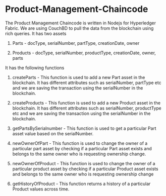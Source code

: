 # Product-Management-Chaincode

The Product Management Chaincode is written in Nodejs for Hyperledger Fabric. We are using CouchBD to pull the data from the blockchain using rich queries.
It has two assets

1. Parts -
      docType,
      serialNumber,
      partType,
      creationDate,
      owner
      
2. Products -
      docType,
      serialNumber,
      productType,
      creationDate,
      owner,
      parts

It has the following functions

1. createParts -
This function is used to add a new Part asset in the blockchain. It has different attributes such as serialNumber, partType etc and we are saving the transaction using the serialNumber in the blockchain.

2. createProducts -
This function is used to add a new Product asset in the blockchain. It has different attributes such as serialNumber, productType etc and we are saving the transaction using the serialNumber in the blockchain.

3. getPartsBySerialnumber -
This function is used to get a particular Part asset value based on the serialNumber.

4. newOwnerOfPart -
This function is used to change the owner of a particular part asset by checking if a particular Part asset exists and belongs to the same owner who is requesting ownership change.

5. newOwnerOfProduct -
This function is used to change the owner of a particular product asset by checking if a particular Product asset exists and belongs to the same owner who is requesting ownership change

6. getHistoryOfProduct -
This function returns a history of a particular Product values across time.
